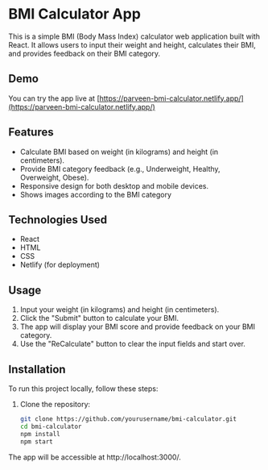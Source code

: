 # BMI Calculator App

This is a simple BMI (Body Mass Index) calculator web application built with React. It allows users to input their weight and height, calculates their BMI, and provides feedback on their BMI category.

## Demo

You can try the app live at [https://parveen-bmi-calculator.netlify.app/](https://parveen-bmi-calculator.netlify.app/)

## Features

- Calculate BMI based on weight (in kilograms) and height (in centimeters).
- Provide BMI category feedback (e.g., Underweight, Healthy, Overweight, Obese).
- Responsive design for both desktop and mobile devices.
- Shows images according to the BMI category

## Technologies Used

- React
- HTML
- CSS
- Netlify (for deployment)

## Usage

1. Input your weight (in kilograms) and height (in centimeters).
2. Click the "Submit" button to calculate your BMI.
3. The app will display your BMI score and provide feedback on your BMI category.
4. Use the "ReCalculate" button to clear the input fields and start over.

## Installation

To run this project locally, follow these steps:

1. Clone the repository:

   ```bash
   git clone https://github.com/yourusername/bmi-calculator.git
   cd bmi-calculator
   npm install
   npm start
The app will be accessible at http://localhost:3000/.

